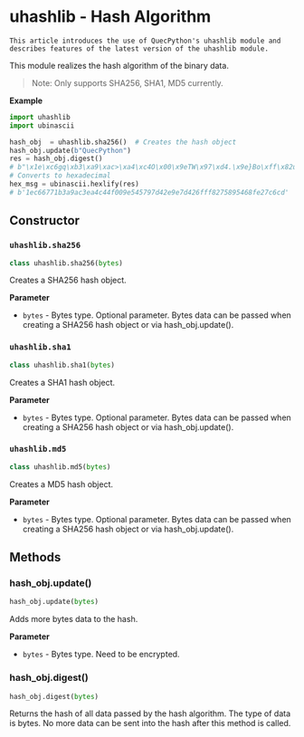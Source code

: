 # uhashlib - Hash Algorithm

```
This article introduces the use of QuecPython's uhashlib module and describes features of the latest version of the uhashlib module.
```

This module realizes the hash algorithm of the binary data.

> Note: Only supports SHA256, SHA1, MD5 currently.

**Example**

```python
import uhashlib
import ubinascii

hash_obj  = uhashlib.sha256()  # Creates the hash object
hash_obj.update(b"QuecPython")
res = hash_obj.digest()
# b"\x1e\xc6gq\xb3\xa9\xac>\xa4\xc4O\x00\x9eTW\x97\xd4.\x9e}Bo\xff\x82u\x89Th\xfe'\xc6\xcd"
# Converts to hexadecimal
hex_msg = ubinascii.hexlify(res)
# b'1ec66771b3a9ac3ea4c44f009e545797d42e9e7d426fff8275895468fe27c6cd'
```


## Constructor

### `uhashlib.sha256`

```python
class uhashlib.sha256(bytes)
```

Creates a SHA256 hash object.

**Parameter**

- `bytes` - Bytes type. Optional parameter. Bytes data can be passed when creating a SHA256 hash object or via hash_obj.update().

### `uhashlib.sha1`

```python
class uhashlib.sha1(bytes)
```

Creates a SHA1 hash object.

**Parameter**

- `bytes` - Bytes type. Optional parameter. Bytes data can be passed when creating a SHA256 hash object or via hash_obj.update().

### `uhashlib.md5`

```python
class uhashlib.md5(bytes)
```

Creates a MD5 hash object.

**Parameter**

- `bytes` - Bytes type. Optional parameter. Bytes data can be passed when creating a SHA256 hash object or via hash_obj.update().


## Methods

### hash_obj.update()

```python
hash_obj.update(bytes)
```

Adds more bytes data to the hash.

**Parameter**

- `bytes` - Bytes type. Need to be encrypted. 

### hash_obj.digest()

```python
hash_obj.digest(bytes)
```

Returns the hash of all data passed by the hash algorithm. The type of data is bytes. No more data can be sent into the hash after this method is called.

